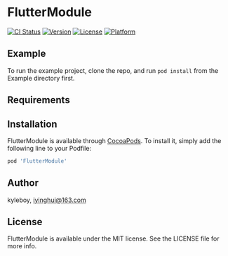 # FlutterModule

[![CI Status](https://img.shields.io/travis/kyleboy/FlutterModule.svg?style=flat)](https://travis-ci.org/kyleboy/FlutterModule)
[![Version](https://img.shields.io/cocoapods/v/FlutterModule.svg?style=flat)](https://cocoapods.org/pods/FlutterModule)
[![License](https://img.shields.io/cocoapods/l/FlutterModule.svg?style=flat)](https://cocoapods.org/pods/FlutterModule)
[![Platform](https://img.shields.io/cocoapods/p/FlutterModule.svg?style=flat)](https://cocoapods.org/pods/FlutterModule)

## Example

To run the example project, clone the repo, and run `pod install` from the Example directory first.

## Requirements

## Installation

FlutterModule is available through [CocoaPods](https://cocoapods.org). To install
it, simply add the following line to your Podfile:

```ruby
pod 'FlutterModule'
```

## Author

kyleboy, iyinghui@163.com

## License

FlutterModule is available under the MIT license. See the LICENSE file for more info.
